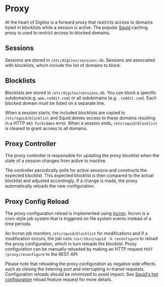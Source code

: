 # Proxy

At the heart of Digitox is a forward proxy that restricts access to domains listed in blocklists while a session is
active. The popular [Squid](http://www.squid-cache.org/) caching proxy is used to restrict access to blocked domains.

## Sessions

Sessions are stored in `/etc/digitox/sessions.db`. Sessions are associated with blocklists, which include
the list of domains to block.

## Blocklists

Blocklists are stored in `/etc/digitox/sessions.db`. You can block a specific subdomain(e.g. `www.reddit.com`) or all
subdomains (e.g. `.reddit.com`). Each blocked domain must be listed on a separate line.

When a session starts, the included blocklists are copied to `/etc/squid/blocklist` and Squid denies access to
these domains resulting in a HTTP `403 Forbidden` error. When a session ends, `/etc/squid/blocklist` is cleared
to grant access to all domains.

## Proxy Controller

The proxy controller is responsible for updating the proxy blocklist when the state of a session changes from active to
inactive.

The controller periodically polls for active sessions and constructs the expected blocklist. This expected
blocklist is then compared to the actual blocklist and adjusted accordingly. If a change is made, the proxy
automatically reloads the new configuration.

## Proxy Config Reload

The proxy configuration reload is implemented using [Incron](http://inotify.aiken.cz/?section=incron&page=about&lang=en).
Incron is a cron-style job system that is triggered on file system events instead of a time periods.

An Incron job monitors `/etc/squid/blocklist` for modifications and if a modification occurs, the job runs
`/usr/sbin/squid -k reconfigure` to reload the proxy configuration, which in turn reloads the blocklist. Proxy
configuration can be manually reloaded by making an HTTP request `POST /proxy/reconfigure` to the REST API.

Please note that reloading the proxy configuration as negative side effects such as closing the listening port and
interrupting in-transit requests. Configuration reloads should be minimized to avoid impact. See [Squid's hot configuration](https://wiki.squid-cache.org/Features/HotConf)
reload feature request for more details.